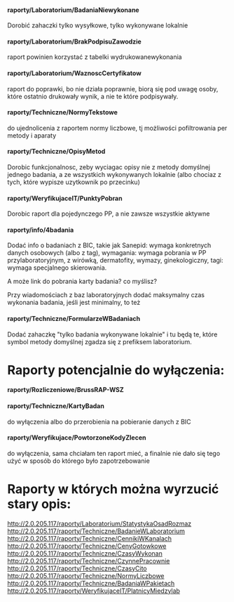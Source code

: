 #### raporty/Laboratorium/BadaniaNiewykonane

Dorobić zahaczki tylko wysyłkowe, tylko wykonywane lokalnie


#### raporty/Laboratorium/BrakPodpisuZawodzie
raport powinien korzystać z tabelki wydrukowanewykonania

#### raporty/Laboratorium/WaznoscCertyfikatow
raport do poprawki, bo nie działa poprawnie, biorą się pod uwagę osoby, które ostatnio drukowały wynik, a nie te które podpisywały.



#### raporty/Techniczne/NormyTekstowe
do ujednolicenia z raportem normy liczbowe, tj możliwości pofiltrowania per metody i aparaty

#### raporty/Techniczne/OpisyMetod
Dorobic funkcjonalnosc, zeby wyciagac opisy nie z metody domyślnej jednego badania, a ze wszystkich wykonywanych lokalnie (albo chociaz z tych, które wypisze uzytkownik po przecinku)

#### raporty/WeryfikujaceIT/PunktyPobran
Dorobic raport dla pojedynczego PP, a nie zawsze wszystkie aktywne

#### raporty/info/4badania
Dodać info o badaniach z BIC, takie jak Sanepid: wymaga konkretnych danych osobowych (albo z tag), wymagania: wymaga pobrania w PP przylaboratoryjnym, z wirówką, dermatofity, wymazy, ginekologiczny, tagi: wymaga specjalnego skierowania.

A może link do pobrania karty badania? co myślisz?

Przy wiadomościach z baz laboratoryjnych dodać maksymalny czas wykonania badania, jeśli jest minimalny, to też


#### raporty/Techniczne/FormularzeWBadaniach
Dodać zahaczkę "tylko badania wykonywane lokalnie" i tu będą te, które symbol metody domyślnej zgadza się z prefiksem laboratorium.



# Raporty potencjalnie do wyłączenia:
#### raporty/Rozliczeniowe/BrussRAP-WSZ
#### raporty/Techniczne/KartyBadan
do wyłączenia albo do przerobienia na pobieranie danych z BIC
#### raporty/Weryfikujace/PowtorzoneKodyZlecen
do wyłączenia, sama chciałam ten raport mieć, a finalnie nie dało się tego użyć w sposób do którego było zapotrzebowanie



# Raporty w których można wyrzucić stary opis:
http://2.0.205.117/raporty/Laboratorium/StatystykaOsadRozmaz
http://2.0.205.117/raporty/Techniczne/BadanieWLaboratorium
http://2.0.205.117/raporty/Techniczne/CennikiWKanalach
http://2.0.205.117/raporty/Techniczne/CenyGotowkowe
http://2.0.205.117/raporty/Techniczne/CzasyWykonan
http://2.0.205.117/raporty/Techniczne/CzynnePracownie
http://2.0.205.117/raporty/Techniczne/CzasyCito
http://2.0.205.117/raporty/Techniczne/NormyLiczbowe
http://2.0.205.117/raporty/Techniczne/BadaniaWPakietach
http://2.0.205.117/raporty/WeryfikujaceIT/PlatnicyMiedzylab




